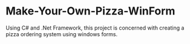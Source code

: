 # Make-Your-Own-Pizza-WinForm
Using C# and .Net Framework, this project is concerned with creating a pizza ordering system using windows forms.
